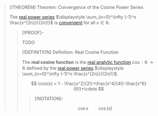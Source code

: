 >[!THEOREM] Theorem: Convergence of the Cosine Power Series
>
>The [real power series](../../../Real%20Series/Power%20Series/Real%20Power%20Series.md) $\displaystyle \sum_{n=0}^\infty (-1)^n \frac{x^{2n}}{(2n)!}$ is [convergent](../../../Real%20Series/Power%20Series/Convergence%20of%20Power%20Series.md) for all $x \in \mathbb{R}$.
>
>>[!PROOF]-
>>
>>TODO
>>
>
>>[!DEFINITION] Definition: Real Cosine Function
>>
>>The **real cosine function** is the [real analytic function](../../Real%20Analytic%20Functions/Real%20Analytic%20Function.md) $\cos: \mathbb{R} \to \mathbb{R}$ defined by the [real power series](../../../Real%20Series/Power%20Series/Real%20Power%20Series.md) $\displaystyle \sum_{n=0}^\infty (-1)^n \frac{x^{2n}}{(2n)!}$.
>>
>>$$
>>\cos(x) = 1 - \frac{x^2}{2!}+\frac{x^4}{4!}-\frac{x^6}{6!}+\cdots
>>$$
>>
>>>[!NOTATION]-
>>>
>>>$$
>>>\cos x \qquad \cos (x)
>>>$$
>>>
>>